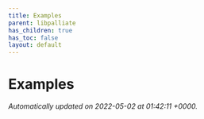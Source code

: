 ```yaml
---
title: Examples
parent: libpalliate
has_children: true
has_toc: false
layout: default
---
```


# Examples








_Automatically updated on 2022-05-02 at 01:42:11 +0000._
